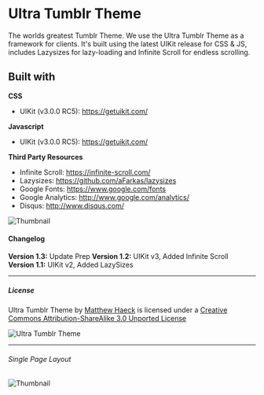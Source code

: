 # Ultra Tumblr Theme #

The worlds greatest Tumblr Theme. We use the Ultra Tumblr Theme as a framework for clients. It's built using the latest UIKit release for CSS & JS, includes Lazysizes for lazy-loading and Infinite Scroll for endless scrolling.

## Built with ##

**CSS**

* UIKit (v3.0.0 RC5): https://getuikit.com/


**Javascript**  

* UIKit (v3.0.0 RC5): https://getuikit.com/


**Third Party Resources**

* Infinite Scroll: https://infinite-scroll.com/
* Lazysizes: https://github.com/aFarkas/lazysizes
* Google Fonts: https://www.google.com/fonts
* Google Analytics: http://www.google.com/analytics/
* Disqus: http://www.disqus.com/


![Thumbnail](http://haeck.s3.amazonaws.com/ultra/ultra-tumblr-theme-haeck-design.png)


#### Changelog ####

**Version 1.3:** Update Prep 
**Version 1.2:** UIKit v3, Added Infinite Scroll
**Version 1.1:** UIKit v2, Added LazySizes

---

##### License #####

<span xmlns:dct="http://purl.org/dc/terms/" href="http://purl.org/dc/dcmitype/StillImage" property="dct:title" rel="dct:type">Ultra Tumblr Theme</span> by [Matthew Haeck](https://haeckdesign.com/freebies) is licensed under a [Creative Commons Attribution-ShareAlike 3.0 Unported License](https://creativecommons.org/licenses/by-sa/3.0/deed.en_US)

![Ultra Tumblr Theme](https://licensebuttons.net/l/by-sa/3.0/80x15.png)

---

###### Single Page Layout ######

![Thumbnail](http://haeck.s3.amazonaws.com/ultra/ultra-tumblr-theme-haeck-design-post.png)


